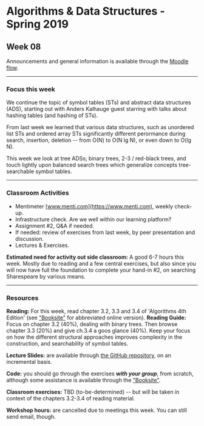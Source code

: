 # Algorithms & Data Structures - Spring 2019

## Week 08

Announcements and general information is available through the [Moodle flow](https://cphbusiness.mrooms.net/course/view.php?id=3150). 

-----------------

### Focus this week
We continue the topic of symbol tables (STs) and abstract data structures (ADS), starting out with Anders Kalhauge guest starring with talks about hashing tables (and hashing of STs). 

From last week we learned that various data structures, such as unordered list STs and ordered array STs significantly different perormance during search, insertion, deletion -- from O(N) to O(N lg N), or even down to O(lg N).

This week we look at tree ADSs; binary trees, 2-3 / red-black trees, and touch lightly upon balanced search trees which generalize concepts tree-searchable symbol tables.

-----------------

### Classroom Activities 

- Mentimeter [www.menti.com](https://www.menti.com), weekly check-up.
- Infrastructure check. Are we well within our learning platform?
- Assignment #2, Q&A if needed.
- If needed: review of exercises from last week, by peer presentation and discussion.
- Lectures & Exercises.

**Estimated need for activity out side classroom:** A good 6-7 hours this week. Mostly due to reading and a few central exercises, but also since you will now have full the foundation to complete your hand-in #2, on searching Sharespeare by various means.

-----------------
### Resources

**Reading:** For this week, read chapter 3.2, 3.3 and 3.4 of 'Algorithms 4th Edition' (see ["Booksite"](https://algs4.cs.princeton.edu/home/) for abbreviated online version). **Reading Guide:** Focus on chapter 3.2 (40%), dealing with binary trees. Then browse chapter 3.3 (20%) and give ch.3.4 a goos glance (40%). Keep your focus on how the different structural approaches improves complexity in the construction, and searchability of symbol tables.

**Lecture Slides:** are available through [the GitHub repository](https://github.com/datsoftlyngby/soft2019spring-algorithms/blob/master/Weeklies/Week_06/Slides/02%20Introduction.pdf), on an incremental basis.

**Code:** you should go through the exercises _**with your group**_, from scratch, although some assistance is available through the ["Booksite"](https://algs4.cs.princeton.edu/home/).

**Classroom exercises:** TBD (to-be-determined) -- but will be taken in context of the chapters 3.2-3.4 of reading material.

**Workshop hours:** are cancelled due to meetings this week. You can still send email, though.
